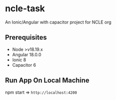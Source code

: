 # ncle-task
An Ionic/Angular with capacitor project for NCLE org

## Prerequisites
- Node >v18.19.x
- Angular 18.0.0
- Ionic 8
- Capacitor 6


## Run App On Local Machine
npm start => `http://localhost:4200`
